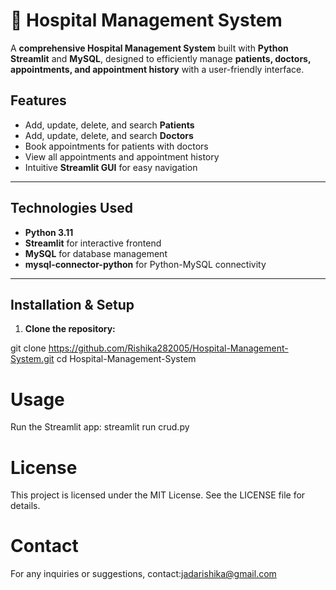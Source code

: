 
# 🏥 Hospital Management System

A **comprehensive Hospital Management System** built with **Python Streamlit** and **MySQL**, designed to efficiently manage **patients, doctors, appointments, and appointment history** with a user-friendly interface.

## Features

-  Add, update, delete, and search **Patients**  
-  Add, update, delete, and search **Doctors**  
-  Book appointments for patients with doctors  
-  View all appointments and appointment history  
-  Intuitive **Streamlit GUI** for easy navigation

---

## Technologies Used

- **Python 3.11**  
- **Streamlit** for interactive frontend  
- **MySQL** for database management  
- **mysql-connector-python** for Python-MySQL connectivity  

---

##  Installation & Setup

1. **Clone the repository:**

git clone https://github.com/Rishika282005/Hospital-Management-System.git
cd Hospital-Management-System

# Usage
Run the Streamlit app:
streamlit run crud.py

# License

This project is licensed under the MIT License. See the LICENSE file for details.

# Contact

For any inquiries or suggestions, contact:jadarishika@gmail.com
